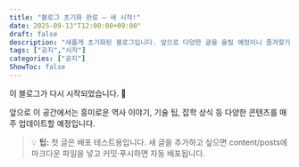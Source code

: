 ```yaml
---
title: "블로그 초기화 완료 — 새 시작!"
date: 2025-09-13"T12:00:00+09:00"
draft: false
description: "새롭게 초기화된 블로그입니다. 앞으로 다양한 글을 올릴 예정이니 즐겨찾기 해두세요!"
tags: ["공지","시작"]
categories: ["공지"]
ShowToc: false
---
```


이 블로그가 다시 시작되었습니다. 🎉

앞으로 이 공간에서는 흥미로운 역사 이야기, 기술 팁, 잡학 상식 등 다양한 콘텐츠를 매주 업데이트할 예정입니다.

> 💡 **팁:** 첫 글은 배포 테스트용입니다. 새 글을 추가하고 싶으면 content/posts에 마크다운 파일을 넣고 커밋·푸시하면 자동 배포됩니다.
